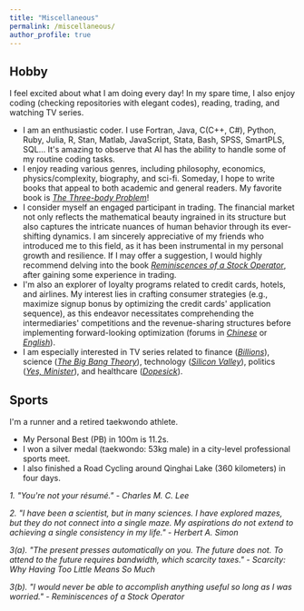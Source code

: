```yaml
---
title: "Miscellaneous"
permalink: /miscellaneous/
author_profile: true
---
```


## Hobby
I feel excited about what I am doing every day! In my spare time, I also enjoy coding (checking repositories with elegant codes), reading, trading, and watching TV series. 
-	I am an enthusiastic coder. I use Fortran, Java, C(C++, C#), Python, Ruby, Julia, R, Stan, Matlab, JavaScript, Stata, Bash, SPSS, SmartPLS, SQL... It's amazing to observe that AI has the ability to handle some of my routine coding tasks.
- I enjoy reading various genres, including philosophy, economics, physics/complexity, biography, and sci-fi. Someday, I hope to write books that appeal to both academic and general readers. My favorite book is [*The Three-body Problem*](https://en.wikipedia.org/wiki/The_Three-Body_Problem_(novel))!
-	I consider myself an engaged participant in trading. The financial market not only reflects the mathematical beauty ingrained in its structure but also captures the intricate nuances of human behavior through its ever-shifting dynamics. I am sincerely appreciative of my friends who introduced me to this field, as it has been instrumental in my personal growth and resilience. If I may offer a suggestion, I would highly recommend delving into the book [*Reminiscences of a Stock Operator*](https://en.wikipedia.org/wiki/Reminiscences_of_a_Stock_Operator), after gaining some experience in trading.
-	I'm also an explorer of loyalty programs related to credit cards, hotels, and airlines. My interest lies in crafting consumer strategies (e.g., maximize signup bonus by optimizing the credit cards' application sequence), as this endeavor necessitates comprehending the intermediaries' competitions and the revenue-sharing structures before implementing forward-looking optimization (forums in [*Chinese*](https://www.uscardforum.com/) or [*English*](https://www.flyertalk.com/)).
-	I am especially interested in TV series related to finance ([*Billions*](https://en.wikipedia.org/wiki/Billions_(TV_series))), science ([*The Big Bang Theory*](https://en.wikipedia.org/wiki/The_Big_Bang_Theory)), technology ([*Silicon Valley*](https://en.wikipedia.org/wiki/Silicon_Valley_(TV_series))), politics ([*Yes, Minister*](https://en.wikipedia.org/wiki/Yes_Minister)), and healthcare ([*Dopesick*](https://en.wikipedia.org/wiki/Dopesick_(miniseries))).

## Sports
I'm a runner and a retired taekwondo athlete.
-	My Personal Best (PB) in 100m is 11.2s.
-	I won a silver medal (taekwondo: 53kg male) in a city-level professional sports meet.
-	I also finished a Road Cycling around Qinghai Lake (360 kilometers) in four days.

*1. "You're not your résumé." - Charles M. C. Lee*

*2. "I have been a scientist, but in many sciences. I have explored mazes, but they do not connect into a single maze. My aspirations do not extend to achieving a single consistency in my life." - Herbert A. Simon*

*3(a). "The present presses automatically on you. The future does not. To attend to the future requires bandwidth, which scarcity taxes." - Scarcity: Why Having Too Little Means So Much*

*3(b). "I would never be able to accomplish anything useful so long as I was worried." - Reminiscences of a Stock Operator*

